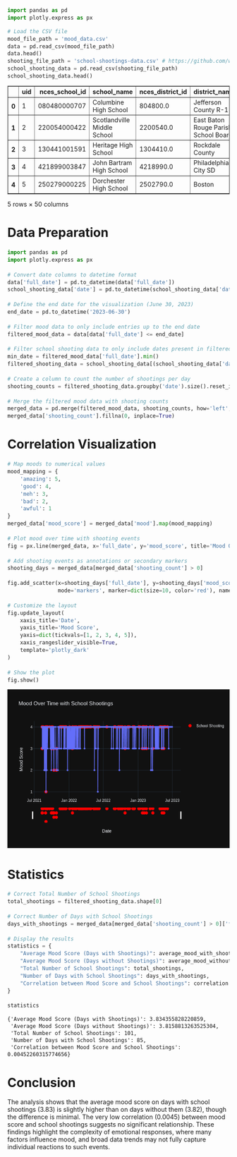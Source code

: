 ```python
import pandas as pd
import plotly.express as px
```


```python
# Load the CSV file
mood_file_path = 'mood_data.csv'
data = pd.read_csv(mood_file_path)
data.head()
shooting_file_path = 'school-shootings-data.csv' # https://github.com/washingtonpost/data-school-shootings/blob/master/school-shootings-data.csv
school_shooting_data = pd.read_csv(shooting_file_path)
school_shooting_data.head()

```




<div>
<style scoped>
    .dataframe tbody tr th:only-of-type {
        vertical-align: middle;
    }

    .dataframe tbody tr th {
        vertical-align: top;
    }

    .dataframe thead th {
        text-align: right;
    }
</style>
<table border="1" class="dataframe">
  <thead>
    <tr style="text-align: right;">
      <th></th>
      <th>uid</th>
      <th>nces_school_id</th>
      <th>school_name</th>
      <th>nces_district_id</th>
      <th>district_name</th>
      <th>date</th>
      <th>school_year</th>
      <th>year</th>
      <th>time</th>
      <th>day_of_week</th>
      <th>...</th>
      <th>lat</th>
      <th>long</th>
      <th>staffing</th>
      <th>low_grade</th>
      <th>high_grade</th>
      <th>lunch</th>
      <th>county</th>
      <th>state_fips</th>
      <th>county_fips</th>
      <th>ulocale</th>
    </tr>
  </thead>
  <tbody>
    <tr>
      <th>0</th>
      <td>1</td>
      <td>080480000707</td>
      <td>Columbine High School</td>
      <td>804800.0</td>
      <td>Jefferson County R-1</td>
      <td>4/20/1999</td>
      <td>1998-1999</td>
      <td>1999</td>
      <td>11:19 AM</td>
      <td>Tuesday</td>
      <td>...</td>
      <td>39.603910</td>
      <td>-105.075000</td>
      <td>89.6</td>
      <td>9</td>
      <td>12</td>
      <td>41</td>
      <td>Jefferson County</td>
      <td>8</td>
      <td>8059</td>
      <td>21.0</td>
    </tr>
    <tr>
      <th>1</th>
      <td>2</td>
      <td>220054000422</td>
      <td>Scotlandville Middle School</td>
      <td>2200540.0</td>
      <td>East Baton Rouge Parish School Board</td>
      <td>4/22/1999</td>
      <td>1998-1999</td>
      <td>1999</td>
      <td>12:30 PM</td>
      <td>Thursday</td>
      <td>...</td>
      <td>30.529958</td>
      <td>-91.169966</td>
      <td>39.0</td>
      <td>6</td>
      <td>8</td>
      <td>495</td>
      <td>East Baton Rouge Parish</td>
      <td>22</td>
      <td>22033</td>
      <td>12.0</td>
    </tr>
    <tr>
      <th>2</th>
      <td>3</td>
      <td>130441001591</td>
      <td>Heritage High School</td>
      <td>1304410.0</td>
      <td>Rockdale County</td>
      <td>5/20/1999</td>
      <td>1998-1999</td>
      <td>1999</td>
      <td>8:03 AM</td>
      <td>Thursday</td>
      <td>...</td>
      <td>33.626922</td>
      <td>-84.047960</td>
      <td>84.0</td>
      <td>9</td>
      <td>12</td>
      <td>125</td>
      <td>Rockdale County</td>
      <td>13</td>
      <td>13247</td>
      <td>21.0</td>
    </tr>
    <tr>
      <th>3</th>
      <td>4</td>
      <td>421899003847</td>
      <td>John Bartram High School</td>
      <td>4218990.0</td>
      <td>Philadelphia City SD</td>
      <td>10/4/1999</td>
      <td>1999-2000</td>
      <td>1999</td>
      <td>10:00 AM</td>
      <td>Monday</td>
      <td>...</td>
      <td>39.921509</td>
      <td>-75.234108</td>
      <td>41.0</td>
      <td>9</td>
      <td>12</td>
      <td>2007</td>
      <td>Philadelphia County</td>
      <td>42</td>
      <td>42101</td>
      <td>11.0</td>
    </tr>
    <tr>
      <th>4</th>
      <td>5</td>
      <td>250279000225</td>
      <td>Dorchester High School</td>
      <td>2502790.0</td>
      <td>Boston</td>
      <td>11/3/1999</td>
      <td>1999-2000</td>
      <td>1999</td>
      <td>7:40 AM</td>
      <td>Wednesday</td>
      <td>...</td>
      <td>42.285268</td>
      <td>-71.075901</td>
      <td>NaN</td>
      <td>9</td>
      <td>12</td>
      <td>543</td>
      <td>Suffolk County</td>
      <td>25</td>
      <td>25025</td>
      <td>11.0</td>
    </tr>
  </tbody>
</table>
<p>5 rows × 50 columns</p>
</div>



# Data Preparation


```python
import pandas as pd
import plotly.express as px

# Convert date columns to datetime format
data['full_date'] = pd.to_datetime(data['full_date'])
school_shooting_data['date'] = pd.to_datetime(school_shooting_data['date'], format='%m/%d/%Y')

# Define the end date for the visualization (June 30, 2023)
end_date = pd.to_datetime('2023-06-30')

# Filter mood data to only include entries up to the end date
filtered_mood_data = data[data['full_date'] <= end_date]

# Filter school shooting data to only include dates present in filtered mood data
min_date = filtered_mood_data['full_date'].min()
filtered_shooting_data = school_shooting_data[(school_shooting_data['date'] >= min_date) & (school_shooting_data['date'] <= end_date)]

# Create a column to count the number of shootings per day
shooting_counts = filtered_shooting_data.groupby('date').size().reset_index(name='shooting_count')

# Merge the filtered mood data with shooting counts
merged_data = pd.merge(filtered_mood_data, shooting_counts, how='left', left_on='full_date', right_on='date')
merged_data['shooting_count'].fillna(0, inplace=True)

```

# Correlation Visualization


```python
# Map moods to numerical values
mood_mapping = {
    'amazing': 5,
    'good': 4,
    'meh': 3,
    'bad': 2,
    'awful': 1
}
merged_data['mood_score'] = merged_data['mood'].map(mood_mapping)

# Plot mood over time with shooting events
fig = px.line(merged_data, x='full_date', y='mood_score', title='Mood Over Time with School Shootings', markers=True)

# Add shooting events as annotations or secondary markers
shooting_days = merged_data[merged_data['shooting_count'] > 0]

fig.add_scatter(x=shooting_days['full_date'], y=shooting_days['mood_score'],
                mode='markers', marker=dict(size=10, color='red'), name='School Shooting')

# Customize the layout
fig.update_layout(
    xaxis_title='Date',
    yaxis_title='Mood Score',
    yaxis=dict(tickvals=[1, 2, 3, 4, 5]),
    xaxis_rangeslider_visible=True,
    template='plotly_dark'
)

# Show the plot
fig.show()
```
![Mood Over Time](mood_over_time.png)



# Statistics


```python
# Correct Total Number of School Shootings
total_shootings = filtered_shooting_data.shape[0]

# Correct Number of Days with School Shootings
days_with_shootings = merged_data[merged_data['shooting_count'] > 0]['full_date'].nunique()

# Display the results
statistics = {
    "Average Mood Score (Days with Shootings)": average_mood_with_shootings,
    "Average Mood Score (Days without Shootings)": average_mood_without_shootings,
    "Total Number of School Shootings": total_shootings,
    "Number of Days with School Shootings": days_with_shootings,
    "Correlation between Mood Score and School Shootings": correlation
}

statistics

```




    {'Average Mood Score (Days with Shootings)': 3.834355828220859,
     'Average Mood Score (Days without Shootings)': 3.8158813263525304,
     'Total Number of School Shootings': 101,
     'Number of Days with School Shootings': 85,
     'Correlation between Mood Score and School Shootings': 0.00452260315774656}



# Conclusion
The analysis shows that the average mood score on days with school shootings (3.83) is slightly higher than on days without them (3.82), though the difference is minimal. The very low correlation (0.0045) between mood score and school shootings suggests no significant relationship. These findings highlight the complexity of emotional responses, where many factors influence mood, and broad data trends may not fully capture individual reactions to such events.
